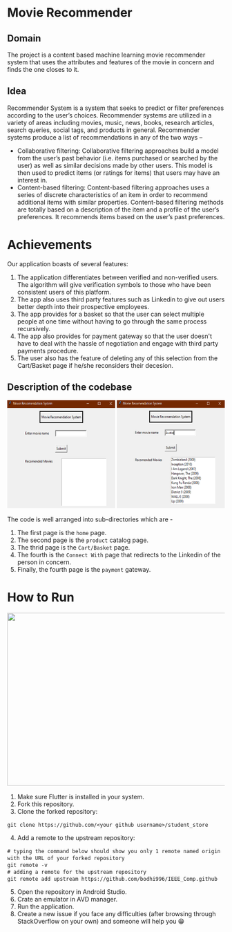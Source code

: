# Movie Recommender

## Domain 

The project is a content based machine learning movie recommender system that uses the attributes and features of the movie in concern and finds the one closes to it. 

## Idea

Recommender System is a system that seeks to predict or filter preferences according to the user’s choices. Recommender systems are utilized in a variety of areas including movies, music, news, books, research articles, search queries, social tags, and products in general. 
Recommender systems produce a list of recommendations in any of the two ways – 
*  Collaborative filtering: Collaborative filtering approaches build a model from the user’s past behavior (i.e. items purchased or searched by the user) as well as similar decisions made by other users. This model is then used to predict items (or ratings for items) that users may have an interest in.
*  Content-based filtering: Content-based filtering approaches uses a series of discrete characteristics of an item in order to recommend additional items with similar properties. Content-based filtering methods are totally based on a description of the item and a profile of the user’s preferences. It recommends items based on the user’s past preferences.

# Achievements

Our application boasts of several features:
1. The application differentiates between verified and non-verified users. The algorithm will give verification symbols to those who have been consistent users of this platform.
2. The app also uses third party features such as Linkedin to give out users better depth into their prospective employees.
3. The app provides for a basket so that the user can select multiple people at one time without having to go through the same process recursively. 
4.  The app also provides for payment gateway so that the user doesn't have to deal with the hassle of negotiation and engage with third party payments procedure. 
5.  The user also has the feature of deleting any of this selection from the Cart/Basket page if he/she reconsiders their decesion. 

## Description of the codebase

 
<img src="Screenshot%20(177).png" width="250" height="250"> <img src="Screenshot%20(178).png" width="250" height="250">

       
The code is well arranged into sub-directories which are -
1. The first page is the ```home``` page. 
2. The second page is the ```product``` catalog page. 
3. The thrid page is the ```Cart/Basket``` page. 
4. The fourth is the ```Connect With``` page that redirects to the Linkedin of the person in concern. 
5. Finally, the fourth page is the ```payment``` gateway.

# How to Run

<img src="assets/Icons/10.png" width="5000" height="400">

1. Make sure Flutter is installed in your system.
2. Fork this repository.
3. Clone the forked repository:
~~~
git clone https://github.com/<your github username>/student_store
~~~
4. Add a remote to the upstream repository:
~~~
# typing the command below should show you only 1 remote named origin with the URL of your forked repository
git remote -v
# adding a remote for the upstream repository
git remote add upstream https://github.com/bodhi996/IEEE_Comp.github
~~~
5. Open the repository in Android Studio.
6. Crate an emulator in AVD manager. 
7. Run the application.
8. Create a new issue if you face any difficulties (after browsing through StackOverflow on your own) and someone will help you 😁
